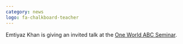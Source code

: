 ```yaml
---
category: news
logo: fa-chalkboard-teacher
---
```


Emtiyaz Khan is giving an invited talk at the <a href="https://warwick.ac.uk/fac/sci/statistics/news/upcoming-seminars/abcworldseminar/abstract_emtiyazkhan.pdf" target="_blank">One World ABC Seminar</a>.

